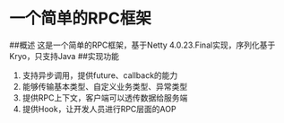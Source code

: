 # 一个简单的RPC框架

##概述
这是一个简单的RPC框架，基于Netty 4.0.23.Final实现，序列化基于Kryo，只支持Java
##实现功能
1. 支持异步调用，提供future、callback的能力
2. 能够传输基本类型、自定义业务类型、异常类型
3. 提供RPC上下文，客户端可以透传数据给服务端
4. 提供Hook，让开发人员进行RPC层面的AOP


